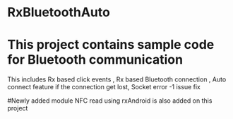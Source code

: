 # RxBluetoothAuto
# This project contains sample code for Bluetooth communication 
This includes 
Rx based click events ,
Rx based Bluetooth connection ,
Auto connect feature if the connection get lost,
Socket error -1 issue fix

#Newly added module
NFC read using rxAndroid is also added on this project
